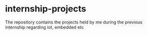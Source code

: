 # internship-projects
The repository contains the projects held by me during the previous internship regarding iot, embedded etc
